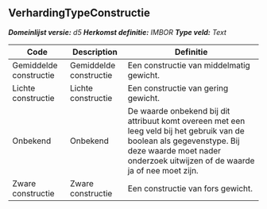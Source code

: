 ﻿## VerhardingTypeConstructie

*__Domeinlijst versie:__ d5*
*__Herkomst definitie:__ IMBOR*
*__Type veld:__ Text*

|__Code__ |__Description__ |__Definitie__	|
|	---	|	---	|   ---	| 
| Gemiddelde constructie | Gemiddelde constructie | Een constructie van middelmatig gewicht. |
| Lichte constructie | Lichte constructie | Een constructie van gering gewicht. |
| Onbekend | Onbekend | De waarde onbekend bij dit attribuut komt overeen met een leeg veld bij het gebruik van de boolean als gegevenstype. Bij deze waarde moet nader onderzoek uitwijzen of de waarde ja of nee moet zijn. |
| Zware constructie | Zware constructie | Een constructie van fors gewicht. |
